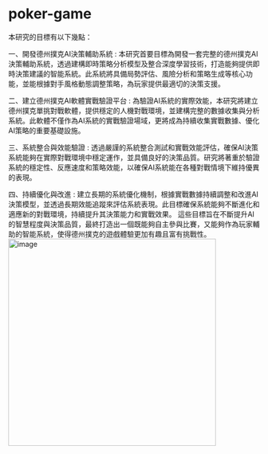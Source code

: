 # poker-game

本研究的目標有以下幾點：

一、開發德州撲克AI決策輔助系統 : 本研究首要目標為開發一套完整的德州撲克AI決策輔助系統，透過建構即時策略分析模型及整合深度學習技術，打造能夠提供即時決策建議的智能系統。此系統將具備局勢評估、風險分析和策略生成等核心功能，並能根據對手風格動態調整策略，為玩家提供最適切的決策支援。

二、建立德州撲克AI軟體實戰驗證平台 : 為驗證AI系統的實際效能，本研究將建立德州撲克單挑對戰軟體，提供穩定的人機對戰環境，並建構完整的數據收集與分析系統。此軟體不僅作為AI系統的實戰驗證場域，更將成為持續收集實戰數據、優化AI策略的重要基礎設施。

三、系統整合與效能驗證 : 透過嚴謹的系統整合測試和實戰效能評估，確保AI決策系統能夠在實際對戰環境中穩定運作，並具備良好的決策品質。研究將著重於驗證系統的穩定性、反應速度和策略效能，以確保AI系統能在各種對戰情境下維持優異的表現。

四、持續優化與改進 : 建立長期的系統優化機制，根據實戰數據持續調整和改進AI決策模型，並透過長期效能追蹤來評估系統表現。此目標確保系統能夠不斷進化和適應新的對戰環境，持續提升其決策能力和實戰效果。
這些目標旨在不斷提升AI的智慧程度與決策品質，最終打造出一個既能夠自主參與比賽，又能夠作為玩家輔助的智能系統，使得德州撲克的遊戲體驗更加有趣且富有挑戰性。
<img width="416" alt="image" src="https://github.com/user-attachments/assets/b30a57b0-1fcd-439b-ab74-d6aa7fca8645" />

